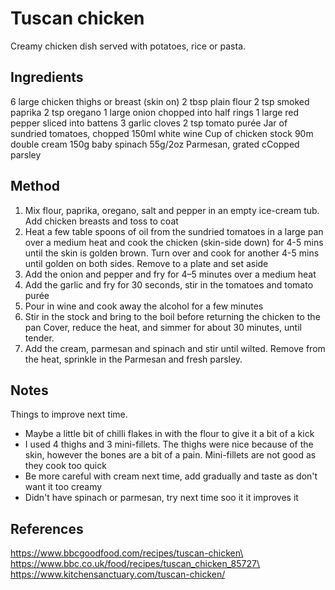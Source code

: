 # Tuscan chicken

Creamy chicken dish served with potatoes, rice or pasta.

## Ingredients

6 large chicken thighs or breast (skin on)
2 tbsp plain flour
2 tsp smoked paprika
2 tsp oregano
1 large onion chopped into half rings
1 large red pepper sliced into battens
3 garlic cloves
2 tsp tomato purée
Jar of sundried tomatoes, chopped
150ml white wine
Cup of chicken stock
90m double cream
150g baby spinach
55g/2oz Parmesan, grated
cCopped parsley

## Method

1. Mix flour, paprika, oregano, salt and pepper in an empty ice-cream tub. Add chicken breasts and toss to coat
2. Heat a few table spoons of oil from the sundried tomatoes in a large pan over a medium heat and cook the chicken (skin-side down) for 4-5 mins until the skin is golden brown. Turn over and cook for another 4-5 mins until golden on both sides. Remove to a plate and set aside
3. Add the onion and pepper and fry for 4–5 minutes over a medium heat
4. Add the garlic and fry for 30 seconds, stir in the tomatoes and tomato purée
5. Pour in wine and cook away the alcohol for a few minutes
6. Stir in the stock and bring to the boil before returning the chicken to the pan Cover, reduce the heat, and simmer for about 30 minutes, until tender.
7. Add the cream, parmesan and spinach and stir until wilted. Remove from the heat, sprinkle in the Parmesan and fresh parsley.

## Notes

Things to improve next time.

- Maybe a little bit of chilli flakes in with the flour to give it a bit of a kick
- I used 4 thighs and 3 mini-fillets. The thighs were nice because of the skin, however the  bones are a bit of a pain. Mini-fillets are not good as they cook too quick
- Be more careful with cream next time, add gradually and taste as don't want it too creamy
- Didn't have spinach or parmesan, try next time soo it it improves it


## References

https://www.bbcgoodfood.com/recipes/tuscan-chicken\
https://www.bbc.co.uk/food/recipes/tuscan_chicken_85727\
https://www.kitchensanctuary.com/tuscan-chicken/
